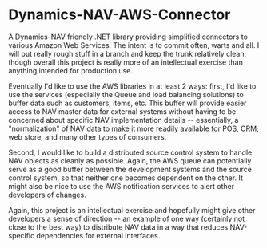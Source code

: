 Dynamics-NAV-AWS-Connector
==========================

A Dynamics-NAV friendly .NET library providing simplified connectors to various Amazon Web Services. The intent is to commit often, warts and all.  I will put really rough stuff in a branch and keep the trunk relatively clean, though overall this project is really more of an intellectual exercise than anything intended for production use.

Eventually I'd like to use the AWS libraries in at least 2 ways: first, I'd like to use the services (especially the Queue and load balancing solutions) to buffer data such as customers, items, etc. This buffer will provide easier access to NAV master data for external systems without having to be concerned about specific NAV implementation details -- essentially, a "normalization" of NAV data to make it more readily available for POS, CRM, web store, and many other types of consumers.

Second, I would like to build a distributed source control system to handle NAV objects as cleanly as possible.  Again, the AWS queue can potentially serve as a good buffer between the development systems and the source control system, so that neither one becomes dependent on the other.  It might also be nice to use the AWS notification services to alert other developers of changes.

Again, this project is an intellectual exercise and hopefully might give other developers a sense of direction -- an example of one way (certainly not close to the best way) to distribute NAV data in a way that reduces NAV-specific dependencies for external interfaces.